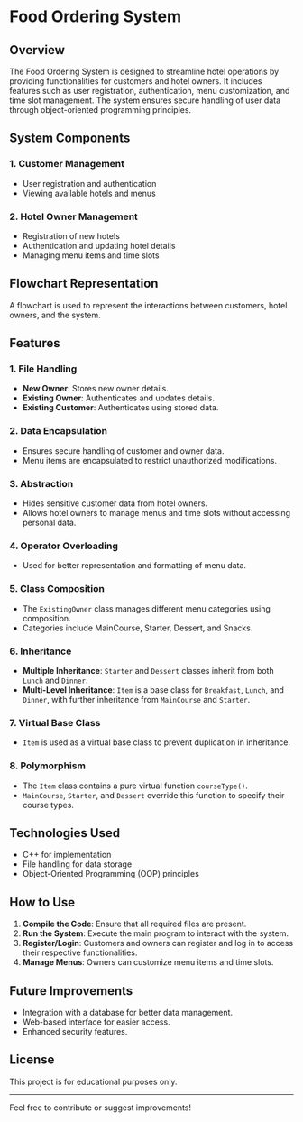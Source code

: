 # Food Ordering System

## Overview
The Food Ordering System is designed to streamline hotel operations by providing functionalities for customers and hotel owners. It includes features such as user registration, authentication, menu customization, and time slot management. The system ensures secure handling of user data through object-oriented programming principles.


## System Components
### 1. Customer Management
- User registration and authentication
- Viewing available hotels and menus

### 2. Hotel Owner Management
- Registration of new hotels
- Authentication and updating hotel details
- Managing menu items and time slots

## Flowchart Representation
A flowchart is used to represent the interactions between customers, hotel owners, and the system.

## Features
### 1. File Handling
- **New Owner**: Stores new owner details.
- **Existing Owner**: Authenticates and updates details.
- **Existing Customer**: Authenticates using stored data.

### 2. Data Encapsulation
- Ensures secure handling of customer and owner data.
- Menu items are encapsulated to restrict unauthorized modifications.

### 3. Abstraction
- Hides sensitive customer data from hotel owners.
- Allows hotel owners to manage menus and time slots without accessing personal data.

### 4. Operator Overloading
- Used for better representation and formatting of menu data.

### 5. Class Composition
- The `ExistingOwner` class manages different menu categories using composition.
- Categories include MainCourse, Starter, Dessert, and Snacks.

### 6. Inheritance
- **Multiple Inheritance**: `Starter` and `Dessert` classes inherit from both `Lunch` and `Dinner`.
- **Multi-Level Inheritance**: `Item` is a base class for `Breakfast`, `Lunch`, and `Dinner`, with further inheritance from `MainCourse` and `Starter`.

### 7. Virtual Base Class
- `Item` is used as a virtual base class to prevent duplication in inheritance.

### 8. Polymorphism
- The `Item` class contains a pure virtual function `courseType()`.
- `MainCourse`, `Starter`, and `Dessert` override this function to specify their course types.

## Technologies Used
- C++ for implementation
- File handling for data storage
- Object-Oriented Programming (OOP) principles

## How to Use
1. **Compile the Code**: Ensure that all required files are present.
2. **Run the System**: Execute the main program to interact with the system.
3. **Register/Login**: Customers and owners can register and log in to access their respective functionalities.
4. **Manage Menus**: Owners can customize menu items and time slots.

## Future Improvements
- Integration with a database for better data management.
- Web-based interface for easier access.
- Enhanced security features.

## License
This project is for educational purposes only.

---

Feel free to contribute or suggest improvements!

